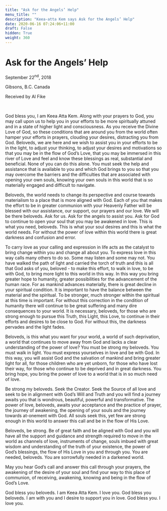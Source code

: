 ```yaml
---
title: "Ask for the Angels’ Help"
menu_title: ""
description: "Keea-atta Kem says Ask for the Angels’ Help"
date: 2020-06-16 07:24:06+11:00
draft: False
hidden: True
weight: 360
---
```

# Ask for the Angels’ Help

September 22<sup>nd</sup>, 2018

Gibsons, B.C. Canada

Received by Al Fike

 

God bless you, I am Keea Atta Kem. Along with your prayers to God, you may call upon us to help you in your efforts to be more spiritually attuned and in a state of higher light and consciousness. As you receive the Divine Love of God, so these conditions that are around you from the world often hamper your efforts in prayers, clouding your desires, distracting you from God. Beloveds, we are here and we wish to assist you in your efforts to be in the light, to adjust your thinking, to adjust your desires and motivations so that you may be in the flow of God’s Love, that you may be immersed in this river of Love and feel and know these blessings as real, substantial and beneficial. None of you can do this alone. You must seek the help and assistance that is available to you and which God brings to you so that you may overcome the barriers and the difficulties that are associated with opening your own souls, knowing your own souls in this world that is so materially engaged and difficult to navigate.

Beloveds, the world needs to change its perspective and course towards materialism to a place that is more aligned with God. Each of you that makes the effort to be in greater communion with your Heavenly Father will be blessed with our assistance, our support, our prayers and our love. We will be there beloveds. Ask for us. Ask for the angels to assist you. Ask for God to continue to open your soul that you may be awakened in love. This is what you need, beloveds. This is what your soul desires and this is what the world needs. For without the power of love within this world there is great darkness and confusion and error. 

To carry love as your calling and expression in life acts as the catalyst to bring change within you and change all about you. To express love in this way calls many others to do so. Some may listen and some may not. You have walked the path of light and carried the torch of truth and this is all that God asks of you, beloved - to make this effort, to walk in love, to be with God, to bring more light to this world in this way. In this way you bring greater hope to humanity, greater possibilities for the advancement of the human race. For as mankind advances materially, there is great decline in your spiritual condition. It is important to have the balance between the material and the spiritual. To be stronger, much stronger within the spiritual at this time is important. For without this correction in the condition of humanity there will continue to be great suffering and many dire consequences to your world. It is necessary, beloveds, for those who are strong enough to pursue this Truth, this Light, this Love, to continue in their efforts and desires to be close to God. For without this, the darkness pervades and the light fades.

Beloveds, is this what you want for your world, a world of such deprivation, a world that continues to move away from God and lacks a clear understanding of the power of love? You must be strong my beloveds. You must walk in light. You must express yourselves in love and be with God. In this way, you will assist God and the salvation of mankind and bring greater light for all, for those children who are yet unborn, for those who have lost their way, for those who continue to be deprived and in great darkness. You bring hope, you bring the power of love to a world that is in so much need of love. 

Be strong my beloveds. Seek the Creator. Seek the Source of all love and seek to be in alignment with God’s Will and Truth and you will find a journey awaits you that is wondrous, beautiful, powerful and transformative. The power of love, beloveds, awaits your acceptance and the practice of prayer, the journey of awakening, the opening of your souls and the journey towards at-onement with God. All souls seek this, yet few are strong enough in this world to answer this call and be in the flow of His Love. 

Beloveds, be strong. Be of great faith and be aligned with God and you will have all the support and guidance and strength required to move in the world as channels of love, instruments of change, souls imbued with great wisdom and understanding of the truth of your existence, the power of God’s blessings, the flow of His Love in you and through you. You are needed, beloveds. You are sorrowfully needed in a darkened world.

May you hear God’s call and answer this call through your prayers, the awakening of the desire of your soul and find your way to this place of communion, of receiving, awakening, knowing and being in the flow of God’s Love. 

God bless you beloveds. I am Keea Atta Kem. I love you. God bless you beloveds. I am with you and I desire to support you in love. God bless you. I love you.